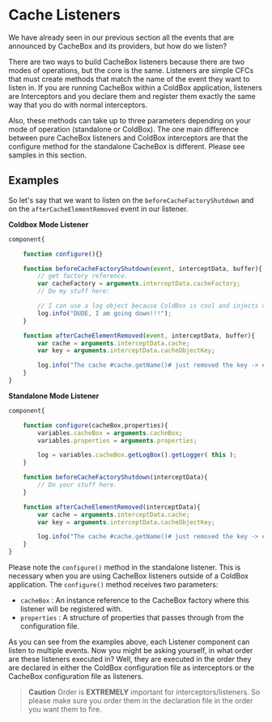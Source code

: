 # Cache Listeners

We have already seen in our previous section all the events that are announced by CacheBox and its providers, but how do we listen? 

There are two ways to build CacheBox listeners because there are two modes of operations, but the core is the same. Listeners are simple CFCs that must create methods that match the name of the event they want to listen in. If you are running CacheBox within a ColdBox application, listeners are Interceptors and you declare them and register them exactly the same way that you do with normal interceptors.

Also, these methods can take up to three parameters depending on your mode of operation (standalone or ColdBox). The one main difference between pure CacheBox listeners and ColdBox interceptors are that the configure method for the standalone CacheBox is different. Please see samples in this section.

## Examples
So let's say that we want to listen on the `beforeCacheFactoryShutdown` and on the `afterCacheElementRemoved` event in our listener.

**Coldbox Mode Listener**

```javascript
component{

    function configure(){}

    function beforeCacheFactoryShutdown(event, interceptData, buffer){
        // get factory reference.
        var cacheFactory = arguments.interceptData.cacheFactory;
        // Do my stuff here:

        // I can use a log object because ColdBox is cool and injects one for me already.
        log.info("DUDE, I am going down!!!");
    }

    function afterCacheElementRemoved(event, interceptData, buffer){
        var cache = arguments.interceptData.cache;
        var key = arguments.interceptData.cacheObjectKey;

        log.info("The cache #cache.getName()# just removed the key -> #key#");
    }
}
```

**Standalone Mode Listener**

```javascript
component{

    function configure(cacheBox,properties){
        variables.cacheBox = arguments.cacheBox;
        variables.properties = arguments.properties;

        log = variables.cacheBox.getLogBox().getLogger( this );
    }

    function beforeCacheFactoryShutdown(interceptData){
        // Do your stuff here.
    }

    function afterCacheElementRemoved(interceptData){
        var cache = arguments.interceptData.cache;
        var key = arguments.interceptData.cacheObjectKey;

        log.info("The cache #cache.getName()# just removed the key -> #key#");
    }
}
```

Please note the `configure()` method in the standalone listener. This is necessary when you are using CacheBox listeners outside of a ColdBox application. The `configure()` method receives two parameters:

* `cacheBox` : An instance reference to the CacheBox factory where this listener will be registered with.
* `properties` : A structure of properties that passes through from the configuration file.

As you can see from the examples above, each Listener component can listen to multiple events. Now you might be asking yourself, in what order are these listeners executed in? Well, they are executed in the order they are declared in either the ColdBox configuration file as interceptors or the CacheBox configuration file as listeners.

> **Caution** Order is **EXTREMELY** important for interceptors/listeners. So please make sure you order them in the declaration file in the order you want them to fire.




